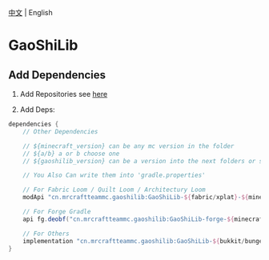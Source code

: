 [中文](./readme_cn.md) | English

# GaoShiLib

## Add Dependencies

1. Add Repositories see [here](https://github.com/erha134/maven-repo/blob/main/README.md)

2. Add Deps:

```gradle
dependencies {
    // Other Dependencies

    // ${minecraft_version} can be any mc version in the folder
    // ${a/b} a or b choose one
    // ${gaoshilib_version} can be a version into the next folders or see https://github.com/MrCraftTeamMC/GaoShiLib/releases

    // You Also Can write them into 'gradle.properties'

    // For Fabric Loom / Quilt Loom / Architectury Loom
    modApi "cn.mrcraftteammc.gaoshilib:GaoShiLib-${fabric/xplat}-${minecraft_version}:${gaoshilib_version}" // 'xplat' is for any 'modloader', 'fabric' is for architectury api (common) / fabric / quilt 

    // For Forge Gradle
    api fg.deobf("cn.mrcraftteammc.gaoshilib:GaoShiLib-forge-${minecraft_version}:${gaoshilib_version}")

    // For Others
    implementation "cn.mrcraftteammc.gaoshilib:GaoShiLib-${bukkit/bungeecord/sponge/velocity}-${minecraft_version}:${gaoshilib_version}"
}
```
